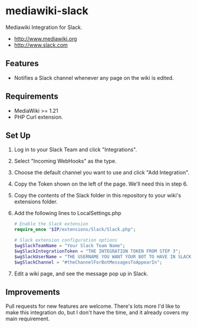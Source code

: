 mediawiki-slack
===============

Mediawiki Integration for Slack.
* http://www.mediawiki.org
* http://www.slack.com

## Features

* Notifies a Slack channel whenever any page on the wiki is edited.

## Requirements

* MediaWiki >= 1.21
* PHP Curl extension.

## Set Up

1. Log in to your Slack Team and click "Integrations".
2. Select "Incoming WebHooks" as the type.
3. Choose the default channel you want to use and click "Add Integration".
4. Copy the Token shown on the left of the page. We'll need this in step 6.
5. Copy the contents of the Slack folder in this repository to your wiki's extensions folder.
6. Add the following lines to LocalSettings.php
   
   ```php
   # Enable the Slack extension
   require_once "$IP/extensions/Slack/Slack.php";

   # Slack extension configuration options
   $wgSlackTeamName = "Your Slack Team Name";
   $wgSlackIntegrationToken = "THE INTEGRATION TOKEN FROM STEP 3";
   $wgSlackUserName = "THE USERNAME YOU WANT YOUR BOT TO HAVE IN SLACK";
   $wgSlackChannel = "#theChannelForBotMessagesToAppearIn";
   ```

7. Edit a wiki page, and see the message pop up in Slack.

## Improvements

Pull requests for new features are welcome. There's lots more I'd like to make this integration do,
but I don't have the time, and it already covers my main requirement.
